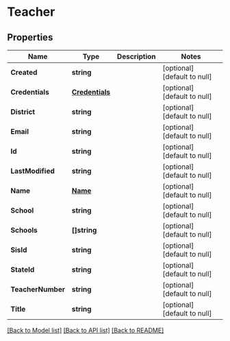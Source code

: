 # Teacher

## Properties
Name | Type | Description | Notes
------------ | ------------- | ------------- | -------------
**Created** | **string** |  | [optional] [default to null]
**Credentials** | [**Credentials**](Credentials.md) |  | [optional] [default to null]
**District** | **string** |  | [optional] [default to null]
**Email** | **string** |  | [optional] [default to null]
**Id** | **string** |  | [optional] [default to null]
**LastModified** | **string** |  | [optional] [default to null]
**Name** | [**Name**](Name.md) |  | [optional] [default to null]
**School** | **string** |  | [optional] [default to null]
**Schools** | **[]string** |  | [optional] [default to null]
**SisId** | **string** |  | [optional] [default to null]
**StateId** | **string** |  | [optional] [default to null]
**TeacherNumber** | **string** |  | [optional] [default to null]
**Title** | **string** |  | [optional] [default to null]

[[Back to Model list]](../README.md#documentation-for-models) [[Back to API list]](../README.md#documentation-for-api-endpoints) [[Back to README]](../README.md)


